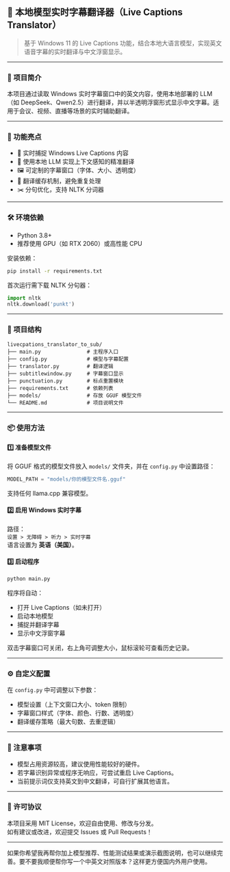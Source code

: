 ## 🧠 本地模型实时字幕翻译器（Live Captions Translator）

> 基于 Windows 11 的 Live Captions 功能，结合本地大语言模型，实现英文语音字幕的实时翻译与中文浮窗显示。

---

### 📌 项目简介

本项目通过读取 Windows 实时字幕窗口中的英文内容，使用本地部署的 LLM（如 DeepSeek、Qwen2.5）进行翻译，并以半透明浮窗形式显示中文字幕。适用于会议、视频、直播等场景的实时辅助翻译。

---

### 🚀 功能亮点

- 🎯 实时捕捉 Windows Live Captions 内容
- 🧠 使用本地 LLM 实现上下文感知的精准翻译
- 🖼️ 可定制的字幕窗口（字体、大小、透明度）
- 🔁 翻译缓存机制，避免重复处理
- ✂️ 分句优化，支持 NLTK 分词器

---

### 🛠️ 环境依赖

- Python 3.8+
- 推荐使用 GPU（如 RTX 2060）或高性能 CPU

安装依赖：

```bash
pip install -r requirements.txt
```

首次运行需下载 NLTK 分句器：

```python
import nltk
nltk.download('punkt')
```

---

### 📁 项目结构

```
livecpations_translator_to_sub/
├── main.py               # 主程序入口
├── config.py             # 模型与字幕配置
├── translator.py         # 翻译逻辑
├── subtitlewindow.py     # 字幕窗口显示
├── punctuation.py        # 标点重置模块
├── requirements.txt      # 依赖列表
├── models/               # 存放 GGUF 模型文件
└── README.md             # 项目说明文件
```

---

### 📦 使用方法

#### 1️⃣ 准备模型文件

将 GGUF 格式的模型文件放入 `models/` 文件夹，并在 `config.py` 中设置路径：

```python
MODEL_PATH = "models/你的模型文件名.gguf"
```

支持任何 llama.cpp 兼容模型。

#### 2️⃣ 启用 Windows 实时字幕

路径：  
`设置 > 无障碍 > 听力 > 实时字幕`  
语言设置为 **英语（美国）**。

#### 3️⃣ 启动程序

```bash
python main.py
```

程序将自动：

- 打开 Live Captions（如未打开）
- 启动本地模型
- 捕捉并翻译字幕
- 显示中文浮窗字幕

双击字幕窗口可关闭，右上角可调整大小，鼠标滚轮可查看历史记录。

---

### ⚙️ 自定义配置

在 `config.py` 中可调整以下参数：

- 模型设置（上下文窗口大小、token 限制）
- 字幕窗口样式（字体、颜色、行数、透明度）
- 翻译缓存策略（最大句数、去重逻辑）

---

### 🧩 注意事项

- 模型占用资源较高，建议使用性能较好的硬件。
- 若字幕识别异常或程序无响应，可尝试重启 Live Captions。
- 当前提示词仅支持英文到中文翻译，可自行扩展其他语言。

---

### 📜 许可协议

本项目采用 MIT License，欢迎自由使用、修改与分发。  
如有建议或改进，欢迎提交 Issues 或 Pull Requests！

---

如果你希望我再帮你加上模型推荐、性能测试结果或演示截图说明，也可以继续完善。要不要我顺便帮你写一个中英文对照版本？这样更方便国内外用户使用。
